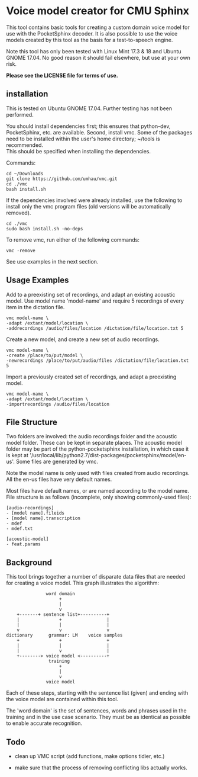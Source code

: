 
Voice model creator for CMU Sphinx
===============================================================================

This tool contains basic tools for creating a custom domain voice model for use
with the PocketSphinx decoder.  It is also possible to use the voice models 
created by this tool as the basis for a test-to-speech engine.  

Note this tool has only been tested with Linux Mint 17.3 & 18 and Ubuntu GNOME 
17.04.  No good reason it should fail elsewhere, but use at your own risk.

**Please see the LICENSE file for terms of use.**

installation
-------------------------------------------------------------------------------

This is tested on Ubuntu GNOME 17.04.  Further testing has not been performed.

You should install dependencies first; this ensures that python-dev, 
PocketSphinx, etc. are available.  Second, install vmc.  Some of the packages 
need to be installed within the user's home directory; ~/tools is recommended.  
This should be specified when installing the dependencies. 

Commands:

    cd ~/Downloads
    git clone https://github.com/umhau/vmc.git
    cd ./vmc
    bash install.sh

If the dependencies involved were already installed, use the following to 
install only the vmc program files (old versions will be automatically 
removed).

    cd ./vmc
    sudo bash install.sh -no-deps

To remove vmc, run either of the following commands:

    vmc -remove

See use examples in the next section.

Usage Examples
-------------------------------------------------------------------------------

Add to a preexisting set of recordings, and adapt an existing acoustic model.
Use model name 'model-name' and require 5 recordings of every item in the 
dictation file.

    vmc model-name \
    -adapt /extant/model/location \
    -addrecordings /audio/files/location /dictation/file/location.txt 5

Create a new model, and create a new set of audio recordings.

    vmc model-name \
    -create /place/to/put/model \
    -newrecordings /place/to/put/audio/files /dictation/file/location.txt 5 

Import a previously created set of recordings, and adapt a preexisting model.

    vmc model-name \
    -adapt /extant/model/location \
    -importrecordings /audio/files/location

File Structure
-------------------------------------------------------------------------------

Two folders are involved: the audio recordings folder and the acoustic model
folder.  These can be kept in separate places.  The acoustic model folder may 
be part of the python-pocketsphinx installation, in which case it is kept at '/usr/local/lib/python2.7/dist-packages/pocketsphinx/model/en-us'. Some files
are generated by vmc.

Note the model name is only used with files created from audio recordings. All 
the en-us files have very default names. 

Most files have default names, or are named according to the model name. File 
structure is as follows (incomplete, only showing commonly-used files):

    [audio-recordings]
    - [model name].fileids
    - [model name].transcription
    - mdef
    - mdef.txt
    
    [acoustic-model]
    - feat.params

Background
-------------------------------------------------------------------------------

This tool brings together a number of disparate data files that are needed for 
creating a voice model.  This graph illustrates the algorithm:

                   word domain
                        +
                        |
                        v
        +-------+ sentence list+----------+
        |               +                 |
        |               |                 |
        v               v                 v
    dictionary      grammar: LM    voice samples
        +               +                 +
        |               |                 |
        |               v                 |
        +--------> voice model <----------+
                    training
                        +
                        |
                        v
                   voice model

Each of these steps, starting with the sentence list (given) and ending with 
the voice model are contained within this tool.

The 'word domain' is the set of sentences, words and phrases used in the 
training and in the use case scenario.  They must be as identical as possible
to enable accurate recognition.

Todo
-------------------------------------------------------------------------------

- clean up VMC script (add functions, make options tidier, etc.)

- make sure that the process of removing conflicting libs actually works.
